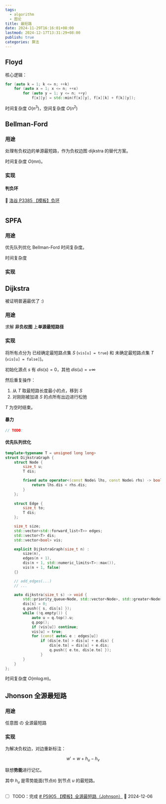 ```yaml
---
tags:
  - algorithm
  - 图论
title: 最短路
date: 2024-11-29T16:16:01+08:00
lastmod: 2024-12-17T13:31:29+08:00
publish: true
categories: 算法
---
```


## Floyd

核心逻辑：

```cpp
for (auto k = 1; k <= n; ++k)
	for (auto x = 1; x <= n; ++x)
		for (auto y = 1; y <= n; ++y)
			f[x][y] = std::min(f[x][y], f[x][k] + f[k][y]);
```

时间复杂度 $O(n^3)$，空间复杂度 $O(n^2)$

## Bellman-Ford

### 用途

处理有负权边的单源最短路，作为负权边图 dijkstra 的替代方案。

时间复杂度 $O(mn)$。
### 实现

#### 判负环

 🔗 [洛谷 P3385 【模板】负环](https://www.luogu.com.cn/problem/P3385)
 
```cpp

```

## SPFA

### 用途

优先队列优化 Bellman-Ford 时间复杂度。

时间复杂度
### 实现


## Dijkstra

被证明普遍最优了 :)
### 用途

求解 **非负权图** 上**单源最短路径**

### 实现

将所有点分为 已经确定最短路点集 $S$ (`vis[u] = true`) 和 未确定最短路点集 $T$ (`vis[u] = false]`)。

初始化源点 $s$ 有 $dis(s) = 0$，其他 $dis(u) = +\infty$ 

然后重复操作：
1. 从 $T$ 取最短路长度最小的点，移到 $S$
2. 对刚刚被加进 $S$ 的点所有出边进行松弛

$T$ 为空时结束。

#### 暴力

```cpp
// TODO:
```
#### 优先队列优化

```cpp
template<typename T = unsigned long long>
struct DijkstraGraph {
	struct Node {
		size_t u;
		T dis;

		friend auto operator<(const Node& lhs, const Node& rhs) -> bool {
			return lhs.dis < rhs.dis;
		}
	};
	
	struct Edge {
		size_t to;
		T dis;
	};

	size_t size;
	std::vector<std::forward_list<T>> edges;
	std::vector<T> dis;
	std::vector<bool> vis;

	explicit DijkstraGraph(size_t n) : 
		size(n),
		edges(n + 1), 
		dis(n + 1, std::numeric_limits<T>::max()), 
		vis(n + 1, false) 
	{}

	// add_edges(...)
	// ...

	auto dijkstra(size_t s) -> void {
		std::priority_queue<Node, std::vector<Node>, std::greater<Node>> q; // subset of $T$
		dis[s] = 0;
		q.push({ s, dis[s] });
		while (!q.empty()) {
			auto u = q.top().u;
			q.pop();
			if (vis[u]) continue;
			vis[u] = true;
			for (const auto& e : edges[u])
				if (dis[e.to] > dis[u] + e.dis) {
					dis[e.to] = dis[u] + e.dis;
					q.push({ e.to, dis[e.to] });
				}
		}
	}
};
```

时间复杂度 $O(m\log{m})$。

## Jhonson 全源最短路

### 用途

任意图 の 全源最短路
### 实现

为解决负权边，对边重新标注：

$$
w' = w + h_u - h_v
$$

联想**势能**进行记忆。

其中 $h_u$ 是零势能面(节点`0`) 到节点 $u$ 的最短路。 

```cpp

```

- [ ] TODO：完成 [# P5905 【模板】全源最短路（Johnson）](https://www.luogu.com.cn/problem/P5905) 📅 2024-12-06 


